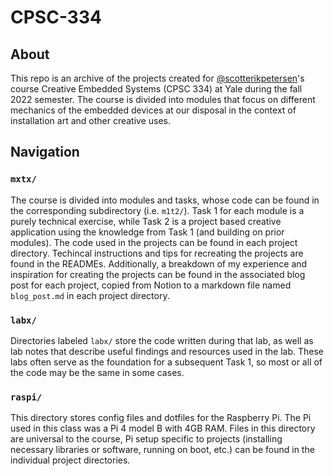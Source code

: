 # CPSC-334
## About
This repo is an archive of the projects created for [@scotterikpetersen](https://github.com/scottericpetersen)'s course Creative Embedded Systems (CPSC 334) at Yale during the fall 2022 semester. The course is divided into modules that focus on different mechanics of the embedded devices at our disposal in the context of installation art and other creative uses.

## Navigation
### `mxtx/`
The course is divided into modules and tasks, whose code can be found in the corresponding subdirectory (i.e. `m1t2/`). Task 1 for each module is a purely technical exercise, while Task 2 is a project based creative application using the knowledge from Task 1 (and building on prior modules). The code used in the projects can be found in each project directory. Techincal instructions and tips for recreating the projects are found in the READMEs. Additionally, a breakdown of my experience and inspiration for creating the projects can be found in the associated blog post for each project, copied from Notion to a markdown file named `blog_post.md` in each project directory.

### `labx/`
Directories labeled `labx/` store the code written during that lab, as well as lab notes that describe useful findings and resources used in the lab. These labs often serve as the foundation for a subsequent Task 1, so most or all of the code may be the same in some cases.

### `raspi/`
This directory stores config files and dotfiles for the Raspberry Pi. The Pi used in this class was a Pi 4 model B with 4GB RAM. Files in this directory are universal to the course, Pi setup specific to projects (installing necessary libraries or software, running on boot, etc.) can be found in the individual project directories. 
